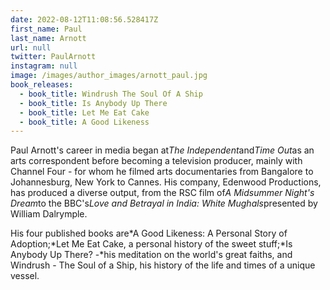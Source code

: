 ```yaml
---
date: 2022-08-12T11:08:56.528417Z
first_name: Paul
last_name: Arnott
url: null
twitter: PaulArnott
instagram: null
image: /images/author_images/arnott_paul.jpg
book_releases:
  - book_title: Windrush The Soul Of A Ship
  - book_title: Is Anybody Up There
  - book_title: Let Me Eat Cake
  - book_title: A Good Likeness
---
```

Paul Arnott's career in media began at*The Independent*and*Time Out*as an arts correspondent before becoming a television producer, mainly with Channel Four - for whom he filmed arts documentaries from Bangalore to Johannesburg, New York to Cannes. His company, Edenwood Productions, has produced a diverse output, from the RSC film of*A Midsummer Night's Dream*to the BBC's*Love and Betrayal in India: White Mughals*presented by William Dalrymple.

His four published books are*A Good Likeness: A Personal Story of Adoption;*Let Me Eat Cake, a personal history of the sweet stuff;*Is Anybody Up There? -*his meditation on the world's great faiths, and Windrush - The Soul of a Ship, his history of the life and times of a unique vessel.